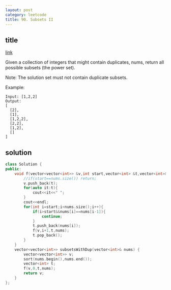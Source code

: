 ```yaml
---
layout: post
category: leetcode
title: 90. Subsets II
---
```


## title
[link](https://leetcode.com/problems/subsets-ii/description/)

Given a collection of integers that might contain duplicates, nums, return all possible subsets (the power set).

Note: The solution set must not contain duplicate subsets.

Example:

	Input: [1,2,2]
	Output:
	[
	  [2],
	  [1],
	  [1,2,2],
	  [2,2],
	  [1,2],
	  []
	]

## solution
```c++
class Solution {
public:
    void f(vector<vector<int>> &v,int start,vector<int> &t,vector<int>& nums){
        //if(start==nums.size()) return;
        v.push_back(t);
        for(auto it:t){
            cout<<it<<" ";
        }
        cout<<endl;
        for(int i=start;i<nums.size();i++){
            if(i>start&&nums[i]==nums[i-1]){
                continue;
            }
            t.push_back(nums[i]);
            f(v,i+1,t,nums);
            t.pop_back();
        }
    }
    vector<vector<int>> subsetsWithDup(vector<int>& nums) {
        vector<vector<int>> v;
        sort(nums.begin(),nums.end());
        vector<int> t;
        f(v,0,t,nums);
        return v;
    }
};
```

